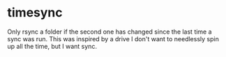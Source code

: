 # timesync
Only rsync a folder if the second one has changed since the last time a sync was run. This was inspired by a drive I don't want to needlessly spin up all the time, but I want sync.
